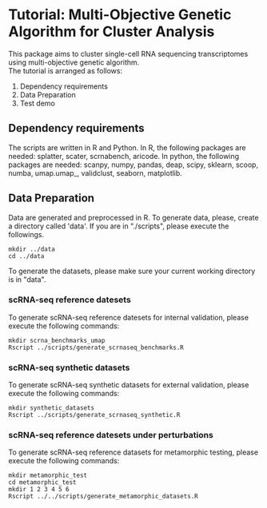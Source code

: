 # Tutorial: Multi-Objective Genetic Algorithm for Cluster Analysis 
This package aims to cluster single-cell RNA sequencing transcriptomes using multi-objective genetic algorithm.  
The tutorial is arranged as follows:
1. Dependency requirements
2. Data Preparation
3. Test demo

## Dependency requirements
The scripts are written in R and Python. In R, the following packages are needed: splatter, scater, scrnabench, aricode. In python, the following packages are needed: scanpy, numpy, pandas, deap, scipy, sklearn, scoop, numba, umap.umap_, validclust, seaborn, matplotlib. 

## Data Preparation
Data are generated and preprocessed in R. To generate data, please, create a directory called 'data'. If you are in "./scripts", please execute the followings.
```
mkdir ../data
cd ../data
```

To generate the datasets, please make sure your current working directory is in "data".

### scRNA-seq reference datesets
To generate scRNA-seq reference datesets for internal validation, please execute the following commands:

```
mkdir scrna_benchmarks_umap
Rscript ../scripts/generate_scrnaseq_benchmarks.R
```

### scRNA-seq synthetic datasets
To generate scRNA-seq synthetic datasets for external validation, please execute the following commands:

```
mkdir synthetic_datasets
Rscript ../scripts/generate_scrnaseq_synthetic.R
```

### scRNA-seq reference datesets under perturbations
To generate scRNA-seq reference datasets for metamorphic testing, please execute the following commands:
```
mkdir metamorphic_test
cd metamorphic_test
mkdir 1 2 3 4 5 6
Rscript ../../scripts/generate_metamorphic_datasets.R
```

